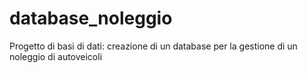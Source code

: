 # database_noleggio
Progetto di basi di dati: creazione di un database per la gestione di un noleggio di autoveicoli
